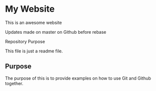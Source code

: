 # My Website

This is an awesome website

Updates made on master on Github before rebase

 Repository Purpose

This file is just a readme file.

## Purpose

The purpose of this is to provide examples
on how to use Git and Github together.